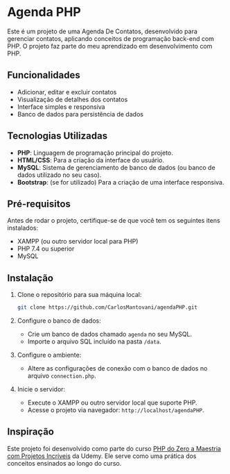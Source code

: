 # Agenda PHP

Este é um projeto de uma Agenda De Contatos, desenvolvido para gerenciar contatos, aplicando conceitos de programação back-end com PHP. O projeto faz parte do meu aprendizado em desenvolvimento com PHP.

## Funcionalidades

- Adicionar, editar e excluir contatos
- Visualização de detalhes dos contatos
- Interface simples e responsiva
- Banco de dados para persistência de dados

## Tecnologias Utilizadas

- **PHP**: Linguagem de programação principal do projeto.
- **HTML/CSS**: Para a criação da interface do usuário.
- **MySQL**: Sistema de gerenciamento de banco de dados (ou banco de dados utilizado no seu caso).
- **Bootstrap**: (se for utilizado) Para a criação de uma interface responsiva.
  
## Pré-requisitos

Antes de rodar o projeto, certifique-se de que você tem os seguintes itens instalados:

- XAMPP (ou outro servidor local para PHP)
- PHP 7.4 ou superior
- MySQL

## Instalação

1. Clone o repositório para sua máquina local:

   ```bash
   git clone https://github.com/CarlosMantovani/agendaPHP.git
   ```

2. Configure o banco de dados:

   - Crie um banco de dados chamado `agenda` no seu MySQL.
   - Importe o arquivo SQL incluído na pasta `/data`.

3. Configure o ambiente:

   - Altere as configurações de conexão com o banco de dados no arquivo `connection.php`.

4. Inicie o servidor:

   - Execute o XAMPP ou outro servidor local que suporte PHP.
   - Acesse o projeto via navegador: `http://localhost/agendaPHP`.


## Inspiração

Este projeto foi desenvolvido como parte do curso [PHP do Zero a Maestria com Projetos Incríveis](https://www.udemy.com/course/php-do-zero-a-maestria-com-projetos-incriveis) da Udemy. Ele serve como uma prática dos conceitos ensinados ao longo do curso.
 
